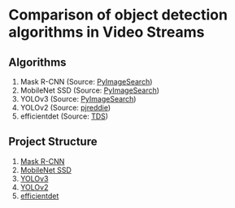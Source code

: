 # Comparison of object detection algorithms in Video Streams

## Algorithms

1. Mask R-CNN (Source: [PyImageSearch](https://www.pyimagesearch.com/2018/11/19/mask-r-cnn-with-opencv/))
2. MobileNet SSD (Source: [PyImageSearch](https://www.pyimagesearch.com/2017/09/18/real-time-object-detection-with-deep-learning-and-opencv/))
3. YOLOv3 (Source: [PyImageSearch](https://www.pyimagesearch.com/2018/11/12/yolo-object-detection-with-opencv/))
4. YOLOv2 (Source: [pjreddie](https://pjreddie.com/darknet/yolov2/))
5. efficientdet (Source: [TDS](https://towardsdatascience.com/decoding-state-of-the-art-object-detection-99f79d97b75d))

## Project Structure

1. [Mask R-CNN](mask-rcnn)
2. [MobileNet SSD](real-time-object-detection)
3. [YOLOv3](yolo-object-detection)
4. [YOLOv2](yolov2)
5. [efficientdet](efficientdet)
